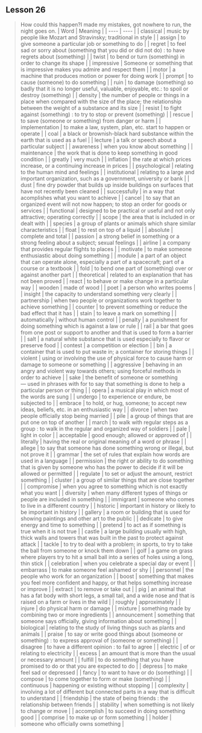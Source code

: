 ## Lesson 26
> How could this happen?I made my mistakes, got nowhere to run, the night goes on.
| Word | Meaning |
| ---- | ---- |
| classical | music by people like Mozart and Stravinsky; traditional in style |
| assign | to give someone a particular job or something to do |
| regret | to feel sad or sorry about (something that you did or did not do) : to have regrets about (something) |
| twist | to bend or turn (something) in order to change its shape |
| impressive | Someone or something that is impressive makes you admire and respect them |
| motor | a machine that produces motion or power for doing work |
| prompt | to cause (someone) to do something |
| ruin | to damage (something) so badly that it is no longer useful, valuable, enjoyable, etc.: to spoil or destroy (something) |
| density | the number of people or things in a place when compared with the size of the place;  the relationship between the weight of a substance and its size |
| resist | to fight against (something) : to try to stop or prevent (something) |
| rescue | to save (someone or something) from danger or harm |
| implementation | to make a law, system, plan, etc. start to happen or operate |
| coal | a black or brownish-black hard substance within the earth that is used as a fuel |
| lecture | a talk or speech about a particular subject |
| awareness | when you know about something |
| maintenance | the work that is done to keep something in good condition |
| greatly | very much |
| inflation | the rate at which prices increase, or a continuing increase in prices |
| psychological | relating to the human mind and feelings |
| institutional | relating to a large and important organization, such as a government, university or bank |
| dust | fine dry powder that builds up inside buildings on surfaces that have not recently been cleaned |
| successfully | in a way that acomplishes what you want to achieve |
| cancel | to say that an organized event will not now happen; to stop an order for goods or services |
| functional | designed to be practical or useful and not only attractive; operating correctly |
| scope | the area that is included in or dealt with |
| species | a group of plants or animals which share similar characteristics |
| float | to rest on top of a liquid |
| absolute | complete and total |
| passion | a strong belief in something or a strong feeling about a subject; sexual feelings |
| airline | a company that provides regular flights to places |
| motivate | to make someone enthusiastic about doing something |
| module | a part of an object that can operate alone, especially a part of a spacecraft; part of a course or a textbook |
| fold | to bend one part of (something) over or against another part |
| theoretical | related to an explanation that has not been proved |
| react | to behave or make change in a particular way |
| wooden | made of wood |
| poet | a person who writes poems |
| insight | the capacity to understand something very clearly |
| partnership | when two people or organizations work together to achieve something |
| counter | to prevent something or reduce the bad effect that it has |
| stain | to leave a mark on something |
| automatically | without human control |
| penalty | a punishment for doing something which is against a law or rule |
| rail | a bar that goes from one post or support to another and that is used to form a barrier |
| salt | a natural white substance that is used especially to flavor or preserve food |
| contest | a competition or election |
| bin | a container that is used to put waste in; a container for storing things |
| violent | using or involving the use of physical force to cause harm or damage to someone or something |
| aggressive | behaving in an angry and violent way towards others; using forceful methods in order to achieve |
| sake | the benefit of someone or something — used in phrases with for to say that something is done to help a particular person or thing |
| opera | a musical play in which most of the words are sung |
| undergo | to experience or endure, be subjected to |
| embrace | to hold, or hug, someone; to accept new ideas, beliefs, etc. in an enthusiastic way |
| divorce | when two people officially stop being married |
| pile | a group of things that are put one on top of another |
| march | to walk with regular steps as a group : to walk in the regular and organized way of soldiers |
| pale | light in color |
| acceptable | good enough; allowed or approved of |
| literally | having the real or original meaning of a word or phrase |
| allege | to say that someone has done something wrong or illegal, but not prove it |
| grammar | the set of rules that explain how words are used in a language |
| permission | the right or ability to do something that is given by someone who has the power to decide if it will be allowed or permitted |
| regulate | to set or adjust the amount, restrict something |
| cluster | a group of similar things that are close together |
| compromise | when you agree to something which is not exactly what you want |
| diversity | when many different types of things or people are included in something |
| immigrant | someone who comes to live in a different country |
| historic | important in history or likely to be important in history |
| gallery | a room or building that is used for showing paintings and other art to the public |
| dedicate | to give energy and time to something |
| pretend | to act as if something is true when it is not true |
| castle | a large building usually with high, thick walls and towers that was built in the past to protect against attack |
| tackle | to try to deal with a problem; in sports, to try to take the ball from someone or knock them down |
| golf | a game on grass where players try to hit a small ball into a series of holes using a long, thin stick |
| celebration | when you celebrate a special day or event |
| embarrass | to make someone feel ashamed or shy |
| personnel | the people who work for an organization |
| boost | something that makes you feel more confident and happy, or that helps something increase or improve |
| extract | to remove or take out |
| pig | an animal that has a fat body with short legs, a small tail, and a wide nose and that is raised on a farm or lives in the wild |
| roughly | approximately |
| injure | do physical harm or damage |
| mixture | something made by combining two or more ingredients |
| announcement | something that someone says officially, giving information about something |
| biological | relating to the study of living things such as plants and animals |
| praise | to say or write good things about (someone or something) : to express approval of (someone or something) |
| disagree | to have a different opinion : to fail to agree |
| electric | of or relating to electricity |
| excess | an amount that is more than the usual or necessary amount |
| fulfill | to do something that you have promised to do or that you are expected to do |
| depress | to make feel sad or depressed |
| fancy | to want to have or do (something) |
| compose | to come together to form or make (something) |
| continuous | happening or existing without stopping |
| complexity | involving a lot of different but connected parts in a way that is difficult to understand |
| friendship | the state of being friends : the relationship between friends |
| stability | when something is not likely to change or move |
| accomplish | to succeed in doing something good |
| comprise | to make up or form something |
| holder | someone who officially owns something |

